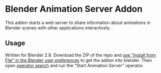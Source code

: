 # Blender Animation Server Addon

This addon starts a web server to share information about animations in Blender
scenes with other applications interactively.

## Usage

Written for Blender 2.8. Download the ZIP of the repo and [use "Install from
File" in the Blender user preferences](https://docs.blender.org/manual/en/latest/preferences/addons.html)
to get the addon into blender. Then open [operator search](https://developer.blender.org/T55162)
and run the "Start Animation Server" operator.
